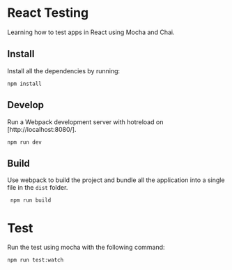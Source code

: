 # React Testing

Learning how to test apps in React using Mocha and Chai.

## Install
Install all the dependencies by running:

```
npm install
```

## Develop
Run a Webpack development server with hotreload on [http://localhost:8080/].

```
npm run dev
```

## Build
Use webpack to build the project and bundle all the application into a single file in the `dist` folder.

```
 npm run build
```

# Test
Run the test using mocha with the following command:

```
npm run test:watch
```
